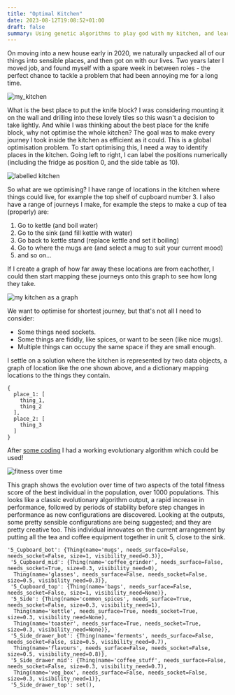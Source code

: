 ```yaml
---
title: "Optimal Kitchen"
date: 2023-08-12T19:08:52+01:00
draft: false
summary: Using genetic algorithms to play god with my kitchen, and learning about ML alignment and setting good reward functions along the way.
---
```


On moving into a new house early in 2020, we naturally unpacked all of our things into sensible places, and then got on with our lives. Two years later I moved job, and found myself with a spare week in between roles - the perfect chance to tackle a problem that had been annoying me for a long time.

![my_kitchen](/my_kitchen.jpg)

What is the best place to put the knife block? I was considering mounting it on the wall and drilling into these lovely tiles so this wasn't a decision to take lightly. And while I was thinking about the best place for the knife block, why not optimise the whole kitchen? The goal was to make every journey I took inside the kitchen as efficient as it could. This is a global optimisation problem. To start optimising this, I need a way to identify places in the kitchen. Going left to right, I can label the positions numerically (including the fridge as position 0, and the side table as 10). 

![labelled kitchen](/labelled_kitchen.jpg)

So what are we optimising? I have range of locations in the kitchen where things could live, for example the top shelf of cupboard number 3. I also have a range of journeys I make, for example the steps to make a cup of tea (properly) are:

1. Go to kettle (and boil water)
2. Go to the sink (and fill kettle with water)
3. Go back to kettle stand (replace kettle and set it boiling)
2. Go to where the mugs are (and select a mug to suit your current mood)
3. and so on...

If I create a graph of how far away these locations are from eachother, I could then start mapping these journeys onto this graph to see how long they take.

![my kitchen as a graph](/kitchen_unit_graph.jpg)

We want to optimise for shortest journey, but that's not all I need to consider:
* Some things need sockets.
* Some things are fiddly, like spices, or want to be seen (like nice mugs).
* Multiple things can occupy the same space if they are small enough.

I settle on a solution where the kitchen is represented by two data objects, a graph of location like the one shown above, and a dictionary mapping locations to the things they contain.

```
{
  place_1: [
    thing_1,
    thing_2
  ],
  place_2: [
    thing_3
  ]
}
```

After [some coding](https://github.com/clibbon/OptimalKitchen/tree/trunk) I had a working evolutionary algorithm which could be used!

![fitness over time](/algorithm_v1_fitness.jpg)

This graph shows the evolution over time of two aspects of the total fitness score of the best individual in the population, over 1000 populations. This looks like a classic evolutionary algorithm output, a rapid increase in performance, followed by periods of stability before step changes in performance as new configurations are discovered. Looking at the outputs, some pretty sensible configurations are being suggested; and they are pretty creative too. This individual innovates on the current arrangement by putting all the tea and coffee equipment together in unit 5, close to the sink.

```
'5_Cupboard_bot': {Thing(name='mugs', needs_surface=False, needs_socket=False, size=1, visibility_need=0.3)},
 '5_Cupboard_mid': {Thing(name='coffee_grinder', needs_surface=False, needs_socket=True, size=0.3, visibility_need=0),
  Thing(name='glasses', needs_surface=False, needs_socket=False, size=0.5, visibility_need=0.3)},
 '5_Cupboard_top': {Thing(name='bags', needs_surface=False, needs_socket=False, size=1, visibility_need=None)},
 '5_Side': {Thing(name='common_spices', needs_surface=True, needs_socket=False, size=0.3, visibility_need=1),
  Thing(name='kettle', needs_surface=True, needs_socket=True, size=0.3, visibility_need=None),
  Thing(name='toaster', needs_surface=True, needs_socket=True, size=0.3, visibility_need=None)},
 '5_Side_drawer_bot': {Thing(name='ferments', needs_surface=False, needs_socket=False, size=0.5, visibility_need=0.7),
  Thing(name='flavours', needs_surface=False, needs_socket=False, size=0.5, visibility_need=0.8)},
 '5_Side_drawer_mid': {Thing(name='coffee_stuff', needs_surface=False, needs_socket=False, size=0.3, visibility_need=0.7),
  Thing(name='veg_box', needs_surface=False, needs_socket=False, size=0.3, visibility_need=1)},
 '5_Side_drawer_top': set(),
```
